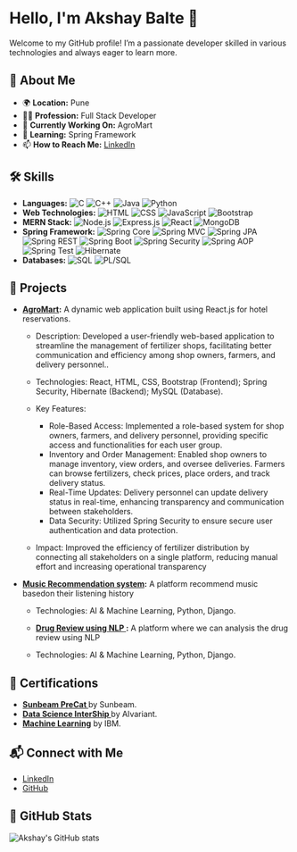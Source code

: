 # Hello, I'm Akshay Balte 👋

Welcome to my GitHub profile! I’m a passionate developer skilled in various technologies and always eager to learn more.

## 🌟 About Me
- 🌍 **Location:** Pune
- 🧑‍💻 **Profession:** Full Stack Developer
- 🔭 **Currently Working On:** AgroMart
- 🌱 **Learning:** Spring Framework
- 📫 **How to Reach Me:** [LinkedIn](https://www.linkedin.com/in/akshay-balte-developer/)

## 🛠 Skills

- **Languages:** ![C](https://img.shields.io/badge/-C-000000?style=flat&logo=c&logoColor=white) ![C++](https://img.shields.io/badge/-C++-00599C?style=flat&logo=c%2B%2B&logoColor=white) ![Java](https://img.shields.io/badge/-Java-007396?style=flat&logo=java&logoColor=white) ![Python](https://img.shields.io/badge/-Python-3776AB?style=flat&logo=python&logoColor=white)
- **Web Technologies:** ![HTML](https://img.shields.io/badge/-HTML-E34F26?style=flat&logo=html5&logoColor=white) ![CSS](https://img.shields.io/badge/-CSS-1572B6?style=flat&logo=css3&logoColor=white) ![JavaScript](https://img.shields.io/badge/-JavaScript-F7DF1E?style=flat&logo=javascript&logoColor=black) ![Bootstrap](https://img.shields.io/badge/-Bootstrap-563D7C?style=flat&logo=bootstrap&logoColor=white)
- **MERN Stack:** ![Node.js](https://img.shields.io/badge/-Node.js-339933?style=flat&logo=node.js&logoColor=white) ![Express.js](https://img.shields.io/badge/-Express.js-000000?style=flat&logo=express&logoColor=white) ![React](https://img.shields.io/badge/-React-61DAFB?style=flat&logo=react&logoColor=black) ![MongoDB](https://img.shields.io/badge/-MongoDB-47A248?style=flat&logo=mongodb&logoColor=white)
- **Spring Framework:** ![Spring Core](https://img.shields.io/badge/-Spring%20Core-6DB33F?style=flat&logo=spring&logoColor=white) ![Spring MVC](https://img.shields.io/badge/-Spring%20MVC-6DB33F?style=flat&logo=spring&logoColor=white) ![Spring JPA](https://img.shields.io/badge/-Spring%20JPA-6DB33F?style=flat&logo=spring&logoColor=white) ![Spring REST](https://img.shields.io/badge/-Spring%20REST-6DB33F?style=flat&logo=spring&logoColor=white) ![Spring Boot](https://img.shields.io/badge/-Spring%20Boot-6DB33F?style=flat&logo=spring&logoColor=white) ![Spring Security](https://img.shields.io/badge/-Spring%20Security-6DB33F?style=flat&logo=spring&logoColor=white) ![Spring AOP](https://img.shields.io/badge/-Spring%20AOP-6DB33F?style=flat&logo=spring&logoColor=white) ![Spring Test](https://img.shields.io/badge/-Spring%20Test-6DB33F?style=flat&logo=spring&logoColor=white) ![Hibernate](https://img.shields.io/badge/-Hibernate-59666C?style=flat&logo=hibernate&logoColor=white)
- **Databases:** ![SQL](https://img.shields.io/badge/-SQL-003B57?style=flat&logo=database&logoColor=white) ![PL/SQL](https://img.shields.io/badge/-PL/SQL-F80000?style=flat&logo=oracle&logoColor=white)



## 💼 Projects

- **[AgroMart](#):** A dynamic web application built using React.js for hotel reservations.
  - Description: Developed a user-friendly web-based application to streamline the management of fertilizer shops, facilitating better communication and efficiency among shop owners, farmers, and delivery personnel..
  - Technologies: React, HTML, CSS, Bootstrap (Frontend); Spring Security, Hibernate (Backend); MySQL (Database).
  - Key Features:
    - Role-Based Access: Implemented a role-based system for shop owners, farmers, and delivery personnel, providing specific access and functionalities for each user group.
    - Inventory and Order Management: Enabled shop owners to manage inventory, view orders, and oversee deliveries. Farmers can browse fertilizers, check prices, place orders, and track delivery status.
    - Real-Time Updates: Delivery personnel can update delivery status in real-time, enhancing transparency and communication between stakeholders.
    - Data Security: Utilized Spring Security to ensure secure user authentication and data protection.
 
  - Impact: Improved the efficiency of fertilizer distribution by connecting all stakeholders on a single platform, reducing manual effort and increasing operational transparency
    
- **[Music Recommendation system](#):** A platform recommend music basedon their listening history
  - Technologies:  AI & Machine Learning, Python, Django.
 
  - **[Drug Review using NLP ](#):** A platform where we can analysis the drug review using NLP
  - Technologies:  AI & Machine Learning, Python, Django.



## 📜 Certifications

- **[Sunbeam PreCat ](https://github.com/Akshaybalte1998/Certification/blob/main/Sunbeam_PreCat.pdf)**    by Sunbeam.
- **[Data Science InterShip ](https://github.com/Akshaybalte1998/Certification/blob/main/Data%20Science%20intership.pdf)**  by AIvariant.
- **[Machine Learning](https://github.com/Akshaybalte1998/Certification/blob/main/IBM%20by%20%20machine%20learning.pdf)**   by IBM.

## 📬 Connect with Me

- [LinkedIn](https://www.linkedin.com/in/akshay-balte-developer/)
- [GitHub](https://github.com/Akshaybalte1998)

## 🌟 GitHub Stats

![Akshay's GitHub stats](https://github-readme-stats.vercel.app/api?username=Akshaybalte1998&show_icons=true&hide_title=true&hide=prs&count_private=true&hide_border=true&theme=radical)
